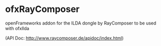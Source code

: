 # ofxRayComposer
openFrameworks addon for the ILDA dongle by RayComposer to be used with ofxIlda


(API Doc: http://www.raycomposer.de/apidoc/index.html)